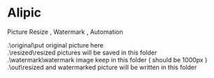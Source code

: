 # Alipic
Picture Resize , Watermark , Automation


.\original\put original picture here  
.\resized\resized pictures will be saved in this folder  
.\watermark\watermark image keep in this folder ( should be 1000px )  
.\out\resized and watermarked picture will be written in this folder  


